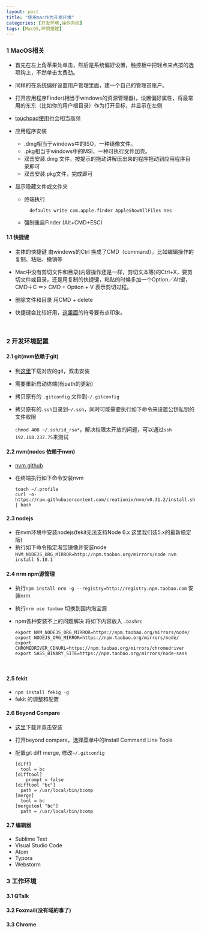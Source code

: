 ```yaml
---
layout: post
title: "使用mac作为开发环境"
categories: [开发环境,操作系统]
tags: [MacOS,环境搭建]
---
```




### 1 MacOS相关

+ 首先在左上角苹果处单击，然后是系统偏好设置，触控板中把轻点来点按的选项钩上，不然单击太费劲。
+ 同样的在系统偏好设置用户管理里面，建一个自己的管理员账户。
+ 打开应用程序Finder(相当于windows的资源管理器)，设置偏好属性，将最常用的东东（比如你的用户根目录）作为打开目标，并显示在左侧


+ [touchpad使用](https://support.apple.com/zh-cn/HT204895)也会相当高频

+ 应用程序安装
  +  .dmg相当于windows中的ISO，一种镜像文件。
  +  .pkg相当于windows中的MSI，一种可执行文件加壳。
  +  双击安装.dmg 文件，按提示的拖动讲解压出来的程序拖动到应用程序目录即可
  +  双击安装.pkg文件，完成即可  

+ 显示隐藏文件或文件夹 

  + 终端执行

     ```
       defaults write com.apple.finder AppleShowAllFiles Yes
     ```

  + 强制重启Finder (Alt+CMD+ESC)


#### 1.1 快捷键

- 主体的快捷键 由windows的Ctrl 换成了CMD（command），比如编辑操作的复制、粘贴、撤销等

- Mac中没有剪切文件和目录(内容操作还是一样，剪切文本等)的Ctrl+X，要剪切文件或目录，还是用复制的快捷键，粘贴的时候多加一个Option／Alt键，  CMD＋C ＝> CMD + Option + V 表示剪切过程。 

- 删除文件和目录 用CMD + delete

- 快捷键会比较好用，[这里面](http://jingyan.baidu.com/article/08b6a591aac09614a909224f.html)的符号要有点印象。

  ​


### 2 开发环境配置

#### 2.1 git(nvm依赖于git)

+ 到[这里](https://git-scm.com/download/)下载对应的git，双击安装

+ 需要重新启动终端(有path的更新)

+ 拷贝原有的  `.gitconfig` 文件到`~/.gitconfig` 

+ 拷贝原有的`.ssh`目录到`~/.ssh`，同时可能需要执行如下命令来设置公钥私钥的文件权限

  `chmod 400 ~/.ssh/id_rsa*`，解决权限太开放的问题，可以通过`ssh 192.168.237.75`来测试

#### 2.2 nvm(nodes 依赖于nvm)

+ [nvm github](https://github.com/creationix/nvm)

+ 在终端执行如下命令安装nvm

  ```
  touch ~/.profile
  curl -o- https://raw.githubusercontent.com/creationix/nvm/v0.31.2/install.sh | bash
  ```

#### 2.3 nodejs

+ 在nvm环境中安装nodejs(fekit无法支持Node 6.x 这里我们装5.x的最新稳定版)
+ 执行如下命令指定淘宝镜像并安装node
  `NVM_NODEJS_ORG_MIRROR=http://npm.taobao.org/mirrors/node nvm install 5.10.1`

#### 2.4 nrm npm源管理
+ 执行`npm install nrm -g --registry=http://registry.npm.taobao.com` 安装nrm

+ 执行`nrm use taobao` 切换到国内淘宝源

+ npm各种安装不上的问题解决 将如下内容放入 `.bashrc`

  ```
  export NVM_NODEJS_ORG_MIRROR=https://npm.taobao.org/mirrors/node/
  export NODEJS_ORG_MIRROR=https://npm.taobao.org/mirrors/node/
  export CHROMEDRIVER_CDNURL=https://npm.taobao.org/mirrors/chromedriver
  export SASS_BINARY_SITE=https://npm.taobao.org/mirrors/node-sass
  ```

  ​

#### 2.5 fekit
+ `npm install fekig -g`
+ fekit 的调整和配置


#### 2.6 Beyond Compare

+ [这里](http://www.scootersoftware.com/download.php)下载并双击安装

+ 打开beyond compare，选择菜单中的Install Command Line Tools

+ 配置git diff merge, 修改`~/.gitconfig`

  ```
  [diff]
  	tool = bc
  [difftool]
      prompt = false
  [difftool "bc"]
  	path = /usr/local/bin/bcomp
  [merge]
  	tool = bc
  [mergetool "bc"]
  	path = /usr/local/bin/bcomp
  ```

#### 2.7 编辑器
+ Sublime Text
+ Visual Studio Code
+ Atom
+ Typora
+ Webstorm


### 3 工作环境

#### 3.1 QTalk

#### 3.2 Foxmail(没有域的事了)

#### 3.3 Chrome

